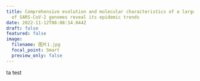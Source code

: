 ```yaml
---
title: Comprehensive evolution and molecular characteristics of a large number
  of SARS-CoV-2 genomes reveal its epidemic trends
date: 2022-11-12T06:08:14.044Z
draft: false
featured: false
image:
  filename: 图片1.jpg
  focal_point: Smart
  preview_only: false
---
```

ta test